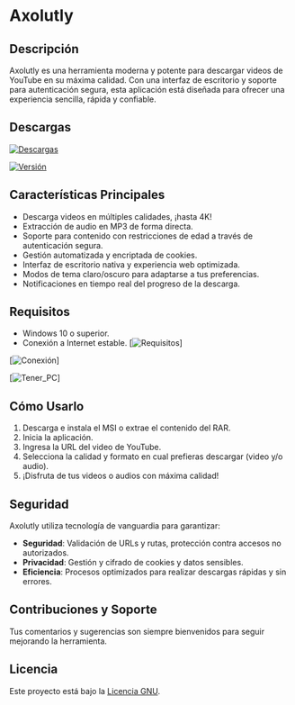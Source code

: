 # Axolutly

## Descripción
Axolutly es una herramienta moderna y potente para descargar videos de YouTube en su máxima calidad. Con una interfaz de escritorio y soporte para autenticación segura, esta aplicación está diseñada para ofrecer una experiencia sencilla, rápida y confiable.

## Descargas

[![Descargas](https://img.shields.io/badge/descargas-234-blueviolet)](https://github.com/TamakyTamagotchy/Axolutly/releases)

[![Versión](https://img.shields.io/badge/versión-1.2.2-yellow)](https://github.com/TamakyTamagotchy/Axolutly/releases)

## Características Principales
- Descarga videos en múltiples calidades, ¡hasta 4K!
- Extracción de audio en MP3 de forma directa.
- Soporte para contenido con restricciones de edad a través de autenticación segura.
- Gestión automatizada y encriptada de cookies.
- Interfaz de escritorio nativa y experiencia web optimizada.
- Modos de tema claro/oscuro para adaptarse a tus preferencias.
- Notificaciones en tiempo real del progreso de la descarga.

## Requisitos
- Windows 10 o superior.
- Conexión a Internet estable.
[![Requisitos](https://img.shields.io/badge/requisitos-Windows%2010+-blue)]

[![Conexión](https://img.shields.io/badge/conexión-Estable-green)]

[![Tener_PC](https://img.shields.io/badge/tener_PC-Disponible-orange)]

## Cómo Usarlo
1. Descarga e instala el MSI o extrae el contenido del RAR.
2. Inicia la aplicación.
3. Ingresa la URL del video de YouTube.
4. Selecciona la calidad y formato en cual prefieras descargar (video y/o audio).
5. ¡Disfruta de tus videos o audios con máxima calidad!

## Seguridad
Axolutly utiliza tecnología de vanguardia para garantizar:
- **Seguridad**: Validación de URLs y rutas, protección contra accesos no autorizados.
- **Privacidad**: Gestión y cifrado de cookies y datos sensibles.
- **Eficiencia**: Procesos optimizados para realizar descargas rápidas y sin errores.

## Contribuciones y Soporte
Tus comentarios y sugerencias son siempre bienvenidos para seguir mejorando la herramienta.

## Licencia
Este proyecto está bajo la [Licencia GNU](LICENSE).
